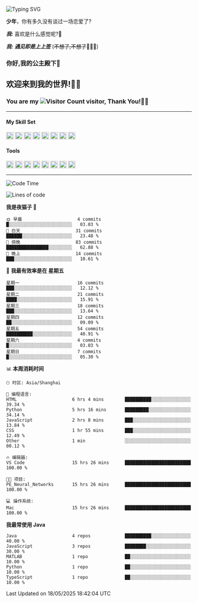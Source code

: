 <!-- **wql521/wql521** is a ✨ _special_ ✨ repository because its `README.md` (this file) appears on your GitHub profile. -->


![Typing SVG](https://readme-typing-svg.demolab.com?font=Fira+Code&weight=700&size=31&pause=1000&width=500&height=55&lines=Hi+there%2C+I%E2%80%98m+%E5%B0%98%E4%B8%96%E7%83%9F%E9%9B%A8%E5%AE%A2+!+%F0%9F%AB%B6%F0%9F%8F%BB;%E4%BD%A0%E5%A5%BD%2C+%E6%88%91%E6%98%AF+%E5%B0%98%E4%B8%96%E7%83%9F%E9%9B%A8%E5%AE%A2+!+%F0%9F%AB%B6%F0%9F%8F%BB)

  **少年**，你有多久没有谈过一场恋爱了?
    
  ***我:*** 喜欢是什么感觉呢?🤔
 
  ***我:*** ***遇见即是上上签*** (~~不想了,不想了~~🤦🏻‍♂️)
  ### 你好,我的公主殿下👑
## **欢迎来到我的世界!🥳🥳**

### You are my ![Visitor Count](https://profile-counter.glitch.me/wql521/count.svg) visitor, Thank You!🎉🎉
---

#### My Skill Set
<!-- languages:start -->
<!-- prettier-ignore-start -->
<!-- markdownlint-disable -->
<code><img height="20" src="http://simpleicons.p2hp.com/icons/java.svg" alt="java" /></code>
<code><img height="20" src="https://cdn.simpleicons.org/swift" alt="swift" /></code>
<code><img height="20" src="https://cdn.simpleicons.org/cplusplus" alt="cplusplus" /></code>
<code><img height="20" src="https://cdn.simpleicons.org/python" alt="python" /></code>
<code><img height="20" src="https://cdn.simpleicons.org/mysql" alt="mysql" /></code>
<code><img height="20" src="https://cdn.simpleicons.org/javascript" alt="javascript" /></code>
<code><img height="20" src="https://cdn.simpleicons.org/css3" alt="css3" /></code>
<code><img height="20" src="https://cdn.simpleicons.org/html5" alt="html5" /></code>
<!-- markdownlint-restore -->
<!-- prettier-ignore-end -->

<!-- languages:end -->

#### Tools

<!-- tools:start -->
<!-- prettier-ignore-start -->
<!-- markdownlint-disable -->
<code><img height="20" src="https://cdn.simpleicons.org/intellijidea" alt="intellijidea" /></code>
<code><img height="20" src="https://cdn.simpleicons.org/xcode" alt="xcode" /></code>
<code><img height="20" src="https://cdn.simpleicons.org/pycharm" alt="pycharm" /></code>
<code><img height="20" src="https://cdn.simpleicons.org/latex" alt="latex" /></code>
<code><img height="20" src="https://cdn.simpleicons.org/androidstudio" alt="androidstudio" /></code>
<code><img height="20" src="https://cdn.simpleicons.org/vuedotjs" alt="vuedotjs" /></code>
<code><img height="20" src="https://cdn.simpleicons.org/macos" alt="macos" /></code>
<code><img height="20" src="https://cdn.simpleicons.org/git" alt="git" /></code>
<!-- markdownlint-restore -->
<!-- prettier-ignore-end -->

<!-- tools:end -->

___



<!--START_SECTION:waka-->
![Code Time](http://img.shields.io/badge/Code%20Time-249%20hrs%2056%20mins-blue)

![Lines of code](https://img.shields.io/badge/%E4%BB%8E%E3%80%8CHello%20World%E3%80%8D%E8%B5%B7%E6%88%91%E5%B7%B2%E7%BB%8F%E5%86%99%E4%BA%86-10.5%20thousand%20%E8%A1%8C%E4%BB%A3%E7%A0%81-blue)

**我是夜猫子 🦉** 

```text
🌞 早晨                     4 commits           █░░░░░░░░░░░░░░░░░░░░░░░░   03.03 % 
🌆 白天                     31 commits          ██████░░░░░░░░░░░░░░░░░░░   23.48 % 
🌃 傍晚                     83 commits          ████████████████░░░░░░░░░   62.88 % 
🌙 晚上                     14 commits          ███░░░░░░░░░░░░░░░░░░░░░░   10.61 % 
```
📅 **我最有效率是在 星期五** 

```text
星期一                      16 commits          ███░░░░░░░░░░░░░░░░░░░░░░   12.12 % 
星期二                      21 commits          ████░░░░░░░░░░░░░░░░░░░░░   15.91 % 
星期三                      18 commits          ███░░░░░░░░░░░░░░░░░░░░░░   13.64 % 
星期四                      12 commits          ██░░░░░░░░░░░░░░░░░░░░░░░   09.09 % 
星期五                      54 commits          ██████████░░░░░░░░░░░░░░░   40.91 % 
星期六                      4 commits           █░░░░░░░░░░░░░░░░░░░░░░░░   03.03 % 
星期日                      7 commits           █░░░░░░░░░░░░░░░░░░░░░░░░   05.30 % 
```


📊 **本周消耗时间** 

```text
🕑︎ 时区: Asia/Shanghai

💬 编程语言: 
HTML                     6 hrs 4 mins        ██████████░░░░░░░░░░░░░░░   39.34 % 
Python                   5 hrs 16 mins       █████████░░░░░░░░░░░░░░░░   34.14 % 
JavaScript               2 hrs 8 mins        ███░░░░░░░░░░░░░░░░░░░░░░   13.84 % 
CSS                      1 hr 55 mins        ███░░░░░░░░░░░░░░░░░░░░░░   12.49 % 
Other                    1 min               ░░░░░░░░░░░░░░░░░░░░░░░░░   00.12 % 

🔥 编辑器: 
VS Code                  15 hrs 26 mins      █████████████████████████   100.00 % 

🐱‍💻 项目: 
PE_Neural_Networks       15 hrs 26 mins      █████████████████████████   100.00 % 

💻 操作系统: 
Mac                      15 hrs 26 mins      █████████████████████████   100.00 % 
```

**我最常使用 Java** 

```text
Java                     4 repos             ██████████░░░░░░░░░░░░░░░   40.00 % 
JavaScript               3 repos             ████████░░░░░░░░░░░░░░░░░   30.00 % 
MATLAB                   1 repo              ██░░░░░░░░░░░░░░░░░░░░░░░   10.00 % 
Python                   1 repo              ██░░░░░░░░░░░░░░░░░░░░░░░   10.00 % 
TypeScript               1 repo              ██░░░░░░░░░░░░░░░░░░░░░░░   10.00 % 
```




 Last Updated on 18/05/2025 18:42:04 UTC
<!--END_SECTION:waka-->


